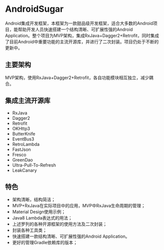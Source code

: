 # AndroidSugar
Android集成开发框架，本框架为一款甜品级开发框架，适合大多数的Android项目，能帮助开发人员快速搭建一个结构清晰、可扩展性强的Android Application。整个项目为MVP架构，集成RxJava+Dagger2+Retrofit，同时集成了目前Android中重要功能的主流开源库，并进行了二次封装。项目仍处于不断的更新中。

## 主要架构
MVP架构，使用RxJava+Dagger2+Retrofit，各自功能模块相互独立，减少耦合。

## 集成主流开源库
* RxJava
* Dagger2
* Retrofit
* OKHttp3
* ButterKnife
* EventBus3
* RetroLambda
* FastJson
* Fresco
* GreenDao
* Ultra-Pull-To-Refresh
* LeakCanary

## 特色
* 架构清晰，结构简洁；
* MVP+RxJava在实际项目中的应用，MVP中RxJava生命周期的管理；
* Material Design使用示例；
* Java8 Lambda表达式的用法；
* 上述罗列的各种开源框架的使用方法及二次封装；
* 封装各种工具类；
* 快速搭建一款结构清晰、可扩展性强的Android Application。
* 更好的管理Gradle依赖库的版本；

